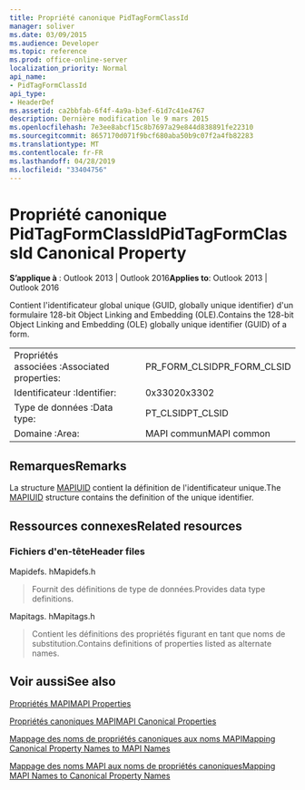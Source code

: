 ```yaml
---
title: Propriété canonique PidTagFormClassId
manager: soliver
ms.date: 03/09/2015
ms.audience: Developer
ms.topic: reference
ms.prod: office-online-server
localization_priority: Normal
api_name:
- PidTagFormClassId
api_type:
- HeaderDef
ms.assetid: ca2bbfab-6f4f-4a9a-b3ef-61d7c41e4767
description: Dernière modification le 9 mars 2015
ms.openlocfilehash: 7e3ee8abcf15c8b7697a29e844d838891fe22310
ms.sourcegitcommit: 8657170d071f9bcf680aba50b9c07f2a4fb82283
ms.translationtype: MT
ms.contentlocale: fr-FR
ms.lasthandoff: 04/28/2019
ms.locfileid: "33404756"
---
```

# <a name="pidtagformclassid-canonical-property"></a><span data-ttu-id="eb4aa-103">Propriété canonique PidTagFormClassId</span><span class="sxs-lookup"><span data-stu-id="eb4aa-103">PidTagFormClassId Canonical Property</span></span>

  
  
<span data-ttu-id="eb4aa-104">**S’applique à** : Outlook 2013 | Outlook 2016</span><span class="sxs-lookup"><span data-stu-id="eb4aa-104">**Applies to**: Outlook 2013 | Outlook 2016</span></span> 
  
<span data-ttu-id="eb4aa-105">Contient l'identificateur global unique (GUID, globally unique identifier) d'un formulaire 128-bit Object Linking and Embedding (OLE).</span><span class="sxs-lookup"><span data-stu-id="eb4aa-105">Contains the 128-bit Object Linking and Embedding (OLE) globally unique identifier (GUID) of a form.</span></span> 
  
|||
|:-----|:-----|
|<span data-ttu-id="eb4aa-106">Propriétés associées :</span><span class="sxs-lookup"><span data-stu-id="eb4aa-106">Associated properties:</span></span>  <br/> |<span data-ttu-id="eb4aa-107">PR_FORM_CLSID</span><span class="sxs-lookup"><span data-stu-id="eb4aa-107">PR_FORM_CLSID</span></span>  <br/> |
|<span data-ttu-id="eb4aa-108">Identificateur :</span><span class="sxs-lookup"><span data-stu-id="eb4aa-108">Identifier:</span></span>  <br/> |<span data-ttu-id="eb4aa-109">0x3302</span><span class="sxs-lookup"><span data-stu-id="eb4aa-109">0x3302</span></span>  <br/> |
|<span data-ttu-id="eb4aa-110">Type de données :</span><span class="sxs-lookup"><span data-stu-id="eb4aa-110">Data type:</span></span>  <br/> |<span data-ttu-id="eb4aa-111">PT_CLSID</span><span class="sxs-lookup"><span data-stu-id="eb4aa-111">PT_CLSID</span></span>  <br/> |
|<span data-ttu-id="eb4aa-112">Domaine :</span><span class="sxs-lookup"><span data-stu-id="eb4aa-112">Area:</span></span>  <br/> |<span data-ttu-id="eb4aa-113">MAPI commun</span><span class="sxs-lookup"><span data-stu-id="eb4aa-113">MAPI common</span></span>  <br/> |
   
## <a name="remarks"></a><span data-ttu-id="eb4aa-114">Remarques</span><span class="sxs-lookup"><span data-stu-id="eb4aa-114">Remarks</span></span>

<span data-ttu-id="eb4aa-115">La structure [MAPIUID](mapiuid.md) contient la définition de l'identificateur unique.</span><span class="sxs-lookup"><span data-stu-id="eb4aa-115">The [MAPIUID](mapiuid.md) structure contains the definition of the unique identifier.</span></span> 
  
## <a name="related-resources"></a><span data-ttu-id="eb4aa-116">Ressources connexes</span><span class="sxs-lookup"><span data-stu-id="eb4aa-116">Related resources</span></span>

### <a name="header-files"></a><span data-ttu-id="eb4aa-117">Fichiers d'en-tête</span><span class="sxs-lookup"><span data-stu-id="eb4aa-117">Header files</span></span>

<span data-ttu-id="eb4aa-118">Mapidefs. h</span><span class="sxs-lookup"><span data-stu-id="eb4aa-118">Mapidefs.h</span></span>
  
> <span data-ttu-id="eb4aa-119">Fournit des définitions de type de données.</span><span class="sxs-lookup"><span data-stu-id="eb4aa-119">Provides data type definitions.</span></span>
    
<span data-ttu-id="eb4aa-120">Mapitags. h</span><span class="sxs-lookup"><span data-stu-id="eb4aa-120">Mapitags.h</span></span>
  
> <span data-ttu-id="eb4aa-121">Contient les définitions des propriétés figurant en tant que noms de substitution.</span><span class="sxs-lookup"><span data-stu-id="eb4aa-121">Contains definitions of properties listed as alternate names.</span></span>
    
## <a name="see-also"></a><span data-ttu-id="eb4aa-122">Voir aussi</span><span class="sxs-lookup"><span data-stu-id="eb4aa-122">See also</span></span>



[<span data-ttu-id="eb4aa-123">Propriétés MAPI</span><span class="sxs-lookup"><span data-stu-id="eb4aa-123">MAPI Properties</span></span>](mapi-properties.md)
  
[<span data-ttu-id="eb4aa-124">Propriétés canoniques MAPI</span><span class="sxs-lookup"><span data-stu-id="eb4aa-124">MAPI Canonical Properties</span></span>](mapi-canonical-properties.md)
  
[<span data-ttu-id="eb4aa-125">Mappage des noms de propriétés canoniques aux noms MAPI</span><span class="sxs-lookup"><span data-stu-id="eb4aa-125">Mapping Canonical Property Names to MAPI Names</span></span>](mapping-canonical-property-names-to-mapi-names.md)
  
[<span data-ttu-id="eb4aa-126">Mappage des noms MAPI aux noms de propriétés canoniques</span><span class="sxs-lookup"><span data-stu-id="eb4aa-126">Mapping MAPI Names to Canonical Property Names</span></span>](mapping-mapi-names-to-canonical-property-names.md)


